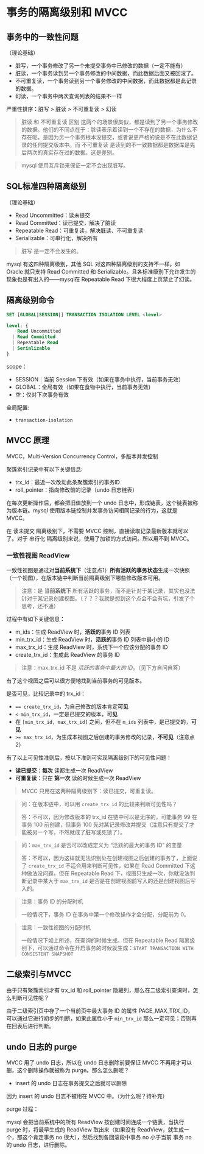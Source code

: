 # 事务的隔离级别和 MVCC

## 事务中的一致性问题

（理论基础）

- 脏写，一个事务修改了另一个未提交事务中已修改的数据（一定不能有）
- 脏读，一个事务读到另一个事务修改的中间数据，而此数据后面又被回滚了。
- 不可重复读，一个事务读到另一个事务修改的中间数据，而此数据都是此记录的数据。
- 幻读，一个事务中两次查询列表的结果不一样

严重性排序：脏写 > 脏读 > 不可重复读 > 幻读

> 脏读 和 不可重复读 区别
> 这两个的场景很类似，都是读到了另一个事务修改的数据。他们的不同点在于：脏读表示着读到一个不存在的数据，为什么不存在呢，是因为另一个事务根本没提交，或者说更严格的说是不在此数据记录的任何提交版本中。而 不可重复读 是读到的不一致数据都是数据库是先后两次的真实存在过的数据。这是差别。

> mysql 使用互斥锁来保证一定不会出现脏写。

## SQL标准四种隔离级别

（理论基础）

- Read Uncommitted：读未提交
- Read Committed：读已提交，解决了脏读
- Repeatable Read：可重复读，解决脏读、不可重复读
- Serializable：可串行化，解决所有

> 脏写 是一定不会发生的。

mysql 有这四种隔离级别，其他 SQL 对这四种隔离级别的支持不一样。如 Oracle 就只支持 Read Committed 和 Serializable。且各标准级别下允许发生的现象也是有出入的——mysql在 Repeatable Read 下很大程度上页禁止了幻读。

## 隔离级别命令

```SQL
SET [GLOBAL|SESSION|] TRANSACTION ISOLATION LEVEL <level>

level: {
    Read Uncommitted
  | Read Committed
  | Repeatable Read
  | Serializable
}
```

scope：

- SESSION：当前 Session 下有效（如果在事务中执行，当前事务无效）
- GLOBAL：全局有效（如果在食物中执行，当前事务无效)
- 空：仅对下次事务有效

全局配置:

- `transaction-isolation`

## MVCC 原理

MVCC，Multi-Version Concurrency Control，多版本并发控制

聚簇索引记录中有以下关键信息:
- trx_id：最近一次改动此条聚簇索引的事务ID
- roll_pointer：指向修改前的记录（undo 日志链表）

在每次更新操作后，都会把旧值放到一个 undo 日志中，形成链表，这个链表被称为版本链。mysql 使用版本链控制并发事务访问相同记录的行为，这就是 MVCC。

在 读未提交 隔离级别下，不需要 MVCC 控制，直接读取记录最新版本就可以了。对于 串行化 隔离级别来说，使用了加锁的方式访问。所以用不到 MVCC。

### 一致性视图 ReadView

一致性视图是通过对**当前系统下**（注意点1）**所有活跃的事务状态**生成一次快照（一个视图），在版本链中判断当前隔离级别下哪些修改版本可用。

> 注意：是 **当前系统下** 所有活跃的事务，而不是针对于某记录，其实也没法针对于某记录创建视图。（？？？我就是想到这个点会不会有坑，引发了个思考，还不通）

过程中有如下关键信息：
- m_ids：生成 ReadView 时，**活跃的**事务 ID 列表
- min_trx_id：生成 ReadView 时，**活跃的**事务 ID 列表中最小的 ID
- max_trx_id：生成 ReadView 时，系统下一个应该分配的事务 ID
- create_trx_id：生成此 ReadView 的事务 ID

> 注意：max_trx_id 不是 *活跃的事务中最大的 ID*。（见下方自问自答）

有了这个视图之后可以很方便地找到当前事务的可见版本。

是否可见，比较记录中的 trx_id：
- `== create_trx_id`，为自己修改的版本肯定**可见**
- `< min_trx_id`，一定是已提交的版本，**可见**
- 在 `[min_trx_id, max_trx_id]` 之间，但不在 `m_ids` 列表中，是已提交的，**可见**
- `>= max_trx_id`，为生成本视图之后创建的事务修改的记录，**不可见**（注意点2）

有了以上可见性准则后，按以下准则可实现隔离级别下的可见性问题：
- **读已提交**：**每次** 读都生成一次 ReadView
- **可重复读**：只在 **第一次** 读的时候生成一次 ReadView

> MVCC 只用在这两种隔离级别下：读已提交，可重复读。

> 问：在版本链中，可以用 `create_trx_id` 的比较来判断可见性吗？
>
> 答：不可以，因为修改版本的 trx_id 在链中可以是无序的，可能事务 99 在事务 100 前创建，但事务 100 先对某记录修改并提交（注意只有提交了才能被另一个写，不然就成了脏写或死锁了）。

> 问：`max_trx_id` 是否可以改成定义为 “活跃的最大的事务 ID” 的变量
>
> 答：不可以，因为这样就无法识别处在创建视图之后创建的事务了，上面说了 `create_trx_id` 不适合用来判断可见性，如果在 Read Committed 下这种做法没问题，但在 Repeatable Read 下，视图只生成一次，你就没法判断记录中某大于 `max_trx_id` 是否是在创建视图前写入的还是创建视图后写入的。

> 注意：事务 ID 的分配时机
>
> 一般情况下，事务 ID 在事务中第一个修改操作才会分配，分配前为 0。

> 注意：一致性视图的分配时机
>
> 一般情况下如上所述，在查询的时候生成。但在 Repeatable Read 隔离级别下，可以通过命令在开启事务的时候就生成：`START TRANSACTION WITH CONSISTENT SNAPSHOT`

## 二级索引与MVCC

由于只有聚簇索引才有 trx_id 和 roll_pointer 隐藏列，那么在二级索引查询时，怎么判断可见性呢？

由于二级索引页中存了一个当前页中最大事务 ID 的属性 PAGE_MAX_TRX_ID，可以通过它进行初步的判断，如果此属性小于 `min_trx_id` 那么一定可见；否则再在回表后进行判断。

## undo 日志的 purge

MVCC 用了 undo 日志，所以在 undo 日志删除前要保证 MVCC 不再用才可以删，这个删除操作就被称为 purge。那么怎么删呢？

- insert 的 undo 日志在事务提交之后就可以删除

因为 insert 的 undo 日志不被用在 MVCC 中。（为什么呢？待补充）

purge 过程：

mysql 会把当前系统中的所有 ReadView 按创建时间连成一个链表，当执行 purge 时，将最早生成的 ReadView 取出来（如果没有 ReadView，就生成一个，那这个肯定事务 no 很大），然后找到各回滚段中事务 no 小于当前 事务 no 的 undo 日志，进行删除。
